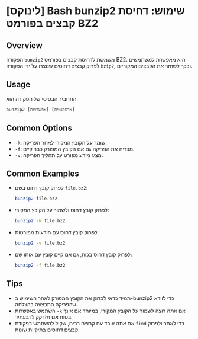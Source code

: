 # [לינוקס] Bash bunzip2 שימוש: דחיסת קבצים בפורמט BZ2

## Overview
הפקודה `bunzip2` משמשת לדחיסת קבצים בפורמט BZ2. היא מאפשרת למשתמשים לפרוק קבצים דחוסים שנוצרו על ידי הפקודה `bzip2`, ובכך לשחזר את הקבצים המקוריים.

## Usage
התחביר הבסיסי של הפקודה הוא:
```
bunzip2 [אפשרויות] [ארגומנטים]
```

## Common Options
- `-k`: שומר על הקובץ המקורי לאחר הפריקה.
- `-f`: מכריח את הפריקה גם אם הקובץ המפורק כבר קיים.
- `-v`: מציג מידע מפורט על תהליך הפריקה.

## Common Examples
- לפרוק קובץ דחוס בשם `file.bz2`:
  ```bash
  bunzip2 file.bz2
  ```

- לפרוק קובץ דחוס ולשמור על הקובץ המקורי:
  ```bash
  bunzip2 -k file.bz2
  ```

- לפרוק קובץ דחוס עם הודעות מפורטות:
  ```bash
  bunzip2 -v file.bz2
  ```

- לפרוק קובץ דחוס בכוח, גם אם קיים קובץ עם אותו שם:
  ```bash
  bunzip2 -f file.bz2
  ```

## Tips
- תמיד כדאי לבדוק את הקובץ המפורק לאחר השימוש ב-bunzip2 כדי לוודא שהפריקה התבצעה בהצלחה.
- השתמש באפשרות `-k` אם אתה רוצה לשמור על הקובץ המקורי, במיוחד אם אינך בטוח אם תזדקק לו בעתיד.
- אם אתה עובד עם קבצים רבים, שקול להשתמש בפקודת `find` כדי לאתר ולפרוק קבצים דחוסים בתיקיות שונות.